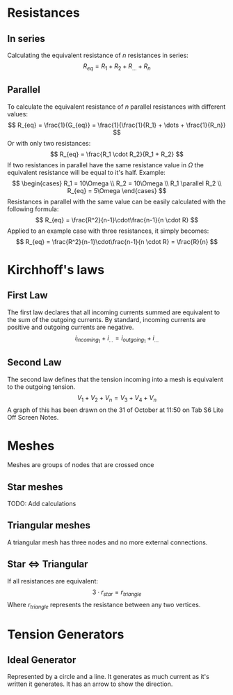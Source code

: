 # Resistances
## In series
Calculating the equivalent resistance of $n$ resistances in series:
$$
R_{eq} = R_1 + R_2 + R_{\dots} + R_n
$$
## Parallel
To calculate the equivalent resistance of $n$ parallel resistances with different values:
$$
R_{eq} = \frac{1}{G_{eq}} = \frac{1}{\frac{1}{R_1} + \dots + \frac{1}{R_n}}
$$
Or with only two resistances:
$$
R_{eq} = \frac{R_1 \cdot R_2}{R_1 + R_2}
$$
If two resistances in parallel have the same resistance value in $\Omega$ the equivalent resistance will be equal to it's half. Example:
$$
\begin{cases}
R_1 = 10\Omega \\
R_2 = 10\Omega \\
R_1 \parallel R_2 \\
R_{eq} = 5\Omega
\end{cases}
$$
Resistances in parallel with the same value can be easily calculated with the following formula:
$$
R_{eq} = \frac{R^2}{n-1}\cdot\frac{n-1}{n \cdot R}
$$
Applied to an example case with three resistances, it simply becomes:
$$
R_{eq} = \frac{R^2}{n-1}\cdot\frac{n-1}{n \cdot R} = \frac{R}{n}
$$
# Kirchhoff's laws
## First Law
The first law declares that all incoming currents summed are equivalent to the sum of the outgoing currents.
By standard, incoming currents are positive and outgoing currents are  negative.
$$
i_{incoming_1}+i_{\dots}=i_{outgoing_1}+i_{\dots}
$$
## Second Law
The second law defines that the tension incoming into a mesh is equivalent to the outgoing tension.
$$
V_1+V_2+V_n = V_3+V_4+V_n
$$
A graph of this has been drawn on the 31 of October at 11:50 on Tab S6 Lite Off Screen Notes.
# Meshes
Meshes are groups of nodes that are crossed once
## Star meshes
TODO: Add calculations
## Triangular meshes
A triangular mesh has three nodes and no more external connections.
## Star <=> Triangular
If all resistances are equivalent:
$$
3\cdot r_{star} = r_{triangle}
$$
Where $r_{triangle}$ represents the resistance between any two vertices.

# Tension Generators
## Ideal Generator
Represented by a circle and a line. It generates as much current as it's written it generates. It has an arrow to show the direction.